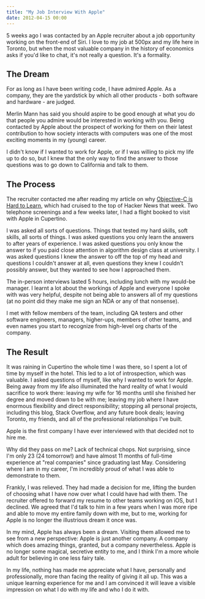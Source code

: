 ```yaml
---
title: "My Job Interview With Apple"
date: 2012-04-15 00:00
---
```


<import><p>5 weeks ago I was contacted by an Apple recruiter about a job opportunity working on the front-end of Siri. I love to my job at 500px and my life here in Toronto, but when the most valuable company in the history of economics asks if you'd like to chat, it's not really a question. It's a formality. <!--more--></p>
<h2>The Dream</h2>
<p>For as long as I have been writing code, I have admired Apple. As a company, they are the yardstick by which all other products - both software and hardware - are judged.</p>
<p>Merlin Mann has said you should aspire to be good enough at what you do that people you admire would be interested in working with you. Being contacted by Apple about the prospect of working for them on their latest contribution to how society interacts with computers was one of the most exciting moments in my (young) career.</p>
<p>I didn't know if I wanted to work for Apple, or if I was willing to pick my life up to do so, but I knew that the only way to find the answer to those questions was to go down to California and talk to them.</p>
<h2>The Process</h2>
<p>The recruiter contacted me after reading my article on why <a href="http://ashfurrow.com/2012/03/why-objective-c-is-hard/">Objective-C is Hard to Learn</a>, which had cruised to the top of Hacker News that week. Two telephone screenings and a few weeks later, I had a flight booked to visit with Apple in Cupertino.</p>
<p>I was asked all sorts of questions. Things that tested my hard skills, soft skills, all sorts of things. I was asked questions you only learn the answers to after years of experience. I was asked questions you only know the answer to if you paid close attention in algorithm design class at university. I was asked questions I knew the answer to off the top of my head and questions I couldn't answer at all, even questions they knew I couldn't possibly answer, but they wanted to see how I approached them.</p>
<p>The in-person interviews lasted 5 hours, including lunch with my would-be manager. I learnt a lot about the workings of Apple and everyone I spoke with was very helpful, despite not being able to answers all of my questions (at no point did they make me sign an NDA or any of that nonsense).</p>
<p>I met with fellow members of the team, including QA testers and other software engineers, managers, higher-ups, members of other teams, and even names you start to recognize from high-level org charts of the company.</p>
<h2>The Result</h2>
<p>It was raining in Cupertino the whole time I was there, so I spent a lot of time by myself in the hotel. This led to a lot of introspection, which was valuable. I asked questions of myself, like why I wanted to work for Apple. Being away from my life also illuminated the hard reality of what I would sacrifice to work there: leaving my wife for 16 months until she finished her degree and moved down to be with me; leaving my job where I have enormous flexibility and direct responsibility; stopping all personal projects, including this blog, Stack Overflow, and any future book deals; leaving Toronto, my friends, and all of the professional relationships I've built.</p>
<p>Apple is the first company I have ever interviewed with that decided not to hire me.</p>
<p>Why did they pass on me? Lack of technical chops. Not surprising, since I'm only 23 (24 tomorrow!) and have almost 11 months of full-time experience at "real companies" since graduating last May. Considering where I am in my career, I'm incredibly proud of what I was able to demonstrate to them.</p>
<p>Frankly, I was relieved. They had made a decision for me, lifting the burden of choosing what I have now over what I could have had with them. The recruiter offered to forward my resume to other teams working on iOS, but I declined. We agreed that I'd talk to him in a few years when I was more ripe and able to move my entire family down with me, but to me, working for Apple is no longer the illustrious dream it once was.</p>
<p>In my mind, Apple has always been a dream. Visiting them allowed me to see from a new perspective: Apple is just another company. A company which does amazing things, granted, but a company nevertheless. Apple is no longer some magical, secretive entity to me, and I think I'm a more whole adult for believing in one less fairy tale.</p>
<p>In my life, nothing has made me appreciate what I have, personally and professionally, more than facing the reality of giving it all up. This was a unique learning experience for me and I am convinced it will leave a visible impression on what I do with my life and who I do it with.</p></import>

<!-- more -->

